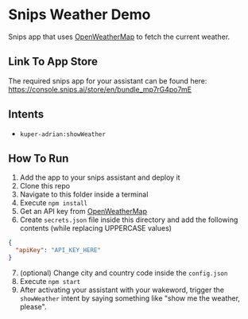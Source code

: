 # Snips Weather Demo

Snips app that uses [OpenWeatherMap](https://openweathermap.org/) to fetch the current weather.

## Link To App Store

The required snips app for your assistant can be found here: https://console.snips.ai/store/en/bundle_mp7rG4po7mE

## Intents

* `kuper-adrian:showWeather`

## How To Run

1. Add the app to your snips assistant and deploy it
2. Clone this repo
3. Navigate to this folder inside a terminal
4. Execute `npm install`
5. Get an API key from [OpenWeatherMap](https://openweathermap.org/)
6. Create `secrets.json` file inside this directory and add the following contents (while replacing UPPERCASE values)
```json
{
  "apiKey": "API_KEY_HERE"
}
```
7. (optional) Change city and country code inside the `config.json`
7. Execute `npm start`
8. After activating your assistant with your wakeword, trigger the `showWeather` intent by saying something like "show me the weather, please".